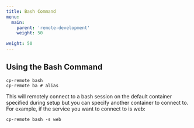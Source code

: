 ```yaml
---
title: Bash Command
menu:
  main:
    parent: 'remote-development'
    weight: 50

weight: 50
---
```

## Using the Bash Command

```
cp-remote bash
cp-remote ba # alias
```

This will remotely connect to a bash session on the default container specified during setup but you can specify another container to connect to. For example, if the service you want to connect to is web:

```
cp-remote bash -s web
```
